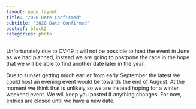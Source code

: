 ```yaml
---
layout: page_layout
title: "2020 Date Confirmed"
subtitle: "2020 Date Confirmed"
postref: block2
categories: photo
---
```


Unfortunately due to CV-19 it will not be possible to host the event in June as we had planned,
instead we are going to postpone the race in the hope that we will be able to find another date later in the year. 

Due to sunset getting much earlier from early September the latest we could host an evening event would be towards the end of August. 
At the moment we think that is unlikely so we are instead hoping for a winter weekend event. We will keep you posted if anything changes.
For now, entries are closed until we have a new date. 
